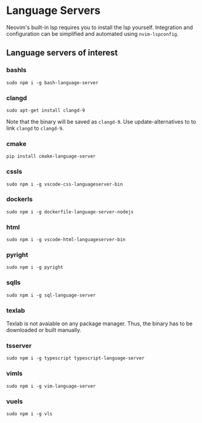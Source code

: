 # Language Servers

Neovim's built-in lsp requires you to install the lsp yourself. Integration  and
configuration can be simplified and automated using `nvim-lspconfig`.

## Language servers of interest

### bashls

`sudo npm i -g bash-language-server`

### clangd

`sudo apt-get install clangd-9`

Note that the binary will be saved as `clangd-9`. Use update-alternatives to
to link `clangd` to `clangd-9`.

### cmake

`pip install cmake-language-server`

### cssls

`sudo npm i -g vscode-css-languageserver-bin`

### dockerls

`sudo npm i -g dockerfile-language-server-nodejs`

### html

`sudo npm i -g vscode-html-languageserver-bin`

### pyright

`sudo npm i -g pyright`

### sqlls

`sudo npm i -g sql-language-server`

### texlab

Texlab is not avaiable on any package manager. Thus, the binary has to be
downloaded or built manually.

### tsserver

`sudo npm i -g typescript typescript-language-server`

### vimls

`sudo npm i -g vim-language-server`

### vuels

`sudo npm i -g vls`

